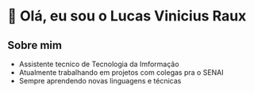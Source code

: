 # 👋 Olá, eu sou o Lucas Vinicius Raux

## Sobre mim
-  Assistente tecnico de Tecnologia da Imformação  
-  Atualmente trabalhando em projetos com colegas pra o SENAI 
-  Sempre aprendendo novas linguagens e técnicas  

